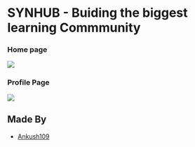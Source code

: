 # SYNHUB - Buiding the biggest learning Commmunity

<!-- <p>Issues with current project Synergy : -&nbsp;</p>

<p>1. comments and likes are not refetched in other user profiles if some one likes or comments need to refresh to get the updated value&nbsp;</p>

<p>2. profile links should be stored in databse and should only be shown if some one adds it via edit user&nbsp;<br />
&nbsp;<br />
3. Css of some particular places will be rectified ie Appbar&nbsp;</p>

<p>4. course details should be fixed&nbsp;</p>

<p>Required Implementations : -&nbsp;</p>

<p>1. In specific room top by functionality should be there</p>

<p>2. Clicking on a particular room the user should be routed to that room route</p>

<p>3. all the posts made in that room should be populated with a option to leave room some where in that page&nbsp;</p>

<p>4.logic of followers and following to be implemented in both frontend and backend</p>

<p>5. Google login should be implemented by souvik</p>

<p>5. forgot password and while registering mail should be sent to the gmail of that user</p>

<p>6. Top contributors will be populated based on its post popularity&nbsp;</p>

<p>7. Recent activites arcitcles should be there with links</p>

<p>8. jobs openings will be provided via api&nbsp;</p>

<p>9. Roadmaps have to made</p>

<p>10.pg courses have to made</p>

<p>11. Im home followers post and users room top posts will be populated</p>

<p>12. Landing Page will be made from scatch</p>

<p>13  Notifications system </p>

<p>14  Thought of the Day </p>

<p>15  Search functionality (title of post )  </p>

<p>16  Mobile responsiveness   </p>

<p>17  Saved Posts   </p>

<p>18 Help section  </p>

<p>19 Share post of other  </p>

# Features -->

### Home page

![](https://raw.githubusercontent.com/ankush109/Synergy/main/frontend/public/profile.png?token=GHSAT0AAAAAACEURKCW2DLDJ3QZFPVPG6PMZFGP34Q)

### Profile Page

![](https://raw.githubusercontent.com/ankush109/Synergy/main/frontend/public/home.png?token=GHSAT0AAAAAACEURKCXHMIEWSWK454O6ANGZFGP5GQ)

<!-- ### Edit Post

![](https://raw.githubusercontent.com/Ankush109/Synergy/Ankush/frontend/public/edtuser.png?token=GHSAT0AAAAAAB6U4VYFVY5ZNTJMGULOUTK6ZCA62EA)

### profile

![](https://raw.githubusercontent.com/Ankush109/Synergy/Ankush/frontend/public/profile.png?token=GHSAT0AAAAAAB6U4VYEUWCJCUMOOQRLJWFCZCA6ZQA)

### Login

![](https://raw.githubusercontent.com/Ankush109/Synergy/Ankush/frontend/public/login.png?token=GHSAT0AAAAAAB6U4VYFQGZKIEPHGYVKJOWGZCA65IQ)


### Edit-Profile

![](https://raw.githubusercontent.com/Ankush109/Synergy/Ankush/frontend/public/edit-user.png?token=GHSAT0AAAAAAB6U4VYELR2MCC3YNLN7DH7AZCA66AA)

 -->

## Made By

- [Ankush109](https://github.com/Ankush109)
